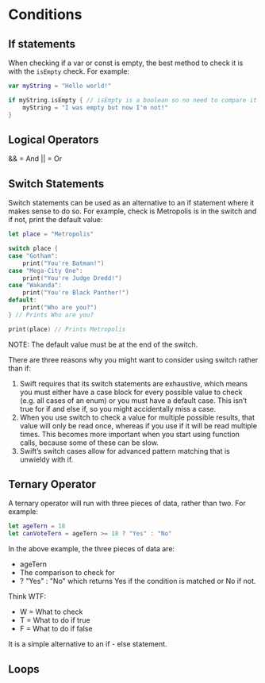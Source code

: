 # Conditions

## If statements

When checking if a var or const is empty, the best method to check it is with the `isEmpty` check. For example:

``` swift
var myString = "Hello world!"

if myString.isEmpty { // isEmpty is a boolean so no need to compare it with == true
    myString = "I was empty but now I'm not!"
}
```

## Logical Operators

&& = And
|| = Or

## Switch Statements

Switch statements can be used as an alternative to an if statement where it makes sense to do so. For example, check is Metropolis is in the switch and if not, print the default value:

``` swift
let place = "Metropolis"

switch place {
case "Gotham":
    print("You're Batman!")
case "Mega-City One":
    print("You're Judge Dredd!")
case "Wakanda":
    print("You're Black Panther!")
default:
    print("Who are you?")
} // Prints Who are you?

print(place) // Prints Metropolis
```

NOTE: The default value must be at the end of the switch.

There are three reasons why you might want to consider using switch rather than if:

1. Swift requires that its switch statements are exhaustive, which means you must either have a case block for every possible value to check (e.g. all cases of an enum) or you must have a default case. This isn’t true for if and else if, so you might accidentally miss a case.
2. When you use switch to check a value for multiple possible results, that value will only be read once, whereas if you use if it will be read multiple times. This becomes more important when you start using function calls, because some of these can be slow.
3. Swift’s switch cases allow for advanced pattern matching that is unwieldy with if.

## Ternary Operator

A ternary operator will run with three pieces of data, rather than two. For example:

``` swift
let ageTern = 18
let canVoteTern = ageTern >= 18 ? "Yes" : "No"
```

In the above example, the three pieces of data are:

- ageTern
- The comparison to check for
- ? "Yes" : "No" which returns Yes if the condition is matched or No if not.

Think WTF:

- W = What to check
- T = What to do if true
- F = What to do if false

It is a simple alternative to an if - else statement.

## Loops
